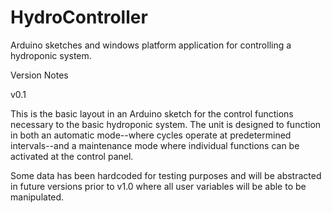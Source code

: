 # HydroController
Arduino sketches and windows platform application for controlling a hydroponic system.


Version Notes

v0.1

This is the basic layout in an Arduino sketch for the control functions necessary to the basic hydroponic system. The unit is designed to function in both an automatic mode--where cycles operate at predetermined intervals--and a maintenance mode where individual functions can be activated at the control panel.

Some data has been hardcoded for testing purposes and will be abstracted in future versions prior to v1.0 where all user variables will be able to be manipulated.